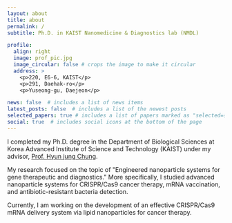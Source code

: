 ```yaml
---
layout: about
title: about
permalink: /
subtitle: Ph.D. in KAIST Nanomedicine & Diagnostics lab (NMDL)

profile:
  align: right
  image: prof_pic.jpg
  image_circular: false # crops the image to make it circular
  address: >
    <p>220, E6-6, KAIST</p>
    <p>291, Daehak-ro</p>
    <p>Yuseong-gu, Daejeon</p>

news: false  # includes a list of news items
latest_posts: false  # includes a list of the newest posts
selected_papers: true # includes a list of papers marked as "selected={true}"
social: true  # includes social icons at the bottom of the page
---
```


I completed my Ph.D. degree in the Department of Biological Sciences at Korea Advanced Institute of Science and Technology (KAIST) under my advisor, [Prof. Hyun jung Chung](http://nanomedicine.kaist.ac.kr/professor/). 

My research focused on the topic of "Engineered nanoparticle systems for gene therapeutic and diagnostics." More specifically, I studied advanced nanoparticle systems for CRISPR/Cas9 cancer therapy, mRNA vaccination, and antibiotic-resistant bacteria detection. 

Currently, I am working on the development of an effective CRISPR/Cas9 mRNA delivery system via lipid nanoparticles for cancer therapy.

